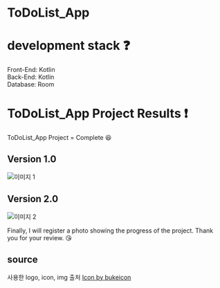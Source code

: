 # ToDoList_App


# development stack :question:

Front-End: Kotlin <br />
Back-End: Kotlin <br />
Database: Room

# ToDoList_App Project Results :exclamation:

ToDoList_App Project = Complete :laughing: <br />
<!-- 
Deploy Web Site: https://web.wonnytopper.co.kr/

## Project Start
```zsh
$ npm install
$ npm run start:dev
```
## User Connect
```zsh
localhost:3000/index
```
## Admin Connect
```zsh
localhost:3000/admin/index
```

## Development Story :question:

It's a project started by an external development group. <br />
It's a web page that's actually being distributed, and the second additional development is completed.

## Footer :exclamation:

Click [here](https://web.wonnytopper.co.kr/) to visit my project.-->

## Version 1.0
![이미지 1](https://github.com/user-attachments/assets/e18fd4e3-9c90-4a5d-aa5a-9482e90e8056)
## Version 2.0
![이미지 2](https://github.com/user-attachments/assets/31a3c3a8-7fcf-4313-bbfd-ed720468a701)

Finally, I will register a photo showing the progress of the project. Thank you for your review. 😘

## source
사용한 logo, icon, img 출처 <a href="https://www.freepik.com/sticker/planner_8764762">Icon by bukeicon</a>
